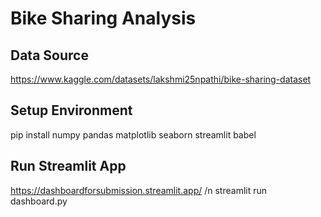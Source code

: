 # Bike Sharing Analysis

## Data Source
https://www.kaggle.com/datasets/lakshmi25npathi/bike-sharing-dataset

## Setup Environment
pip install numpy pandas matplotlib seaborn streamlit babel


## Run Streamlit App
https://dashboardforsubmission.streamlit.app/ /n
streamlit run dashboard.py

